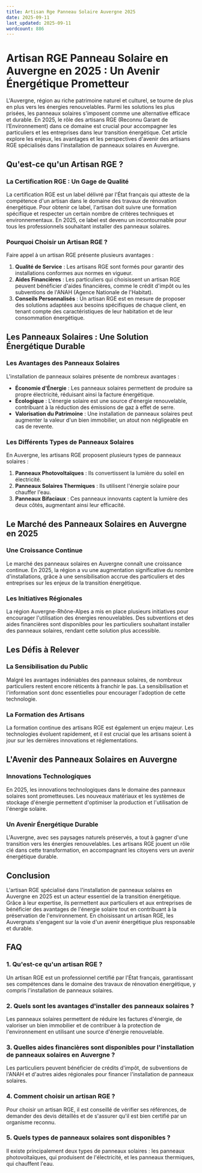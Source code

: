 ```yaml
---
title: Artisan Rge Panneau Solaire Auvergne 2025
date: 2025-09-11
last_updated: 2025-09-11
wordcount: 886
---
```


# Artisan RGE Panneau Solaire en Auvergne en 2025 : Un Avenir Énergétique Prometteur

L'Auvergne, région au riche patrimoine naturel et culturel, se tourne de plus en plus vers les énergies renouvelables. Parmi les solutions les plus prisées, les panneaux solaires s'imposent comme une alternative efficace et durable. En 2025, le rôle des artisans RGE (Reconnu Garant de l’Environnement) dans ce domaine est crucial pour accompagner les particuliers et les entreprises dans leur transition énergétique. Cet article explore les enjeux, les avantages et les perspectives d'avenir des artisans RGE spécialisés dans l'installation de panneaux solaires en Auvergne.

## Qu'est-ce qu'un Artisan RGE ?

### La Certification RGE : Un Gage de Qualité

La certification RGE est un label délivré par l'État français qui atteste de la compétence d'un artisan dans le domaine des travaux de rénovation énergétique. Pour obtenir ce label, l'artisan doit suivre une formation spécifique et respecter un certain nombre de critères techniques et environnementaux. En 2025, ce label est devenu un incontournable pour tous les professionnels souhaitant installer des panneaux solaires.

### Pourquoi Choisir un Artisan RGE ?

Faire appel à un artisan RGE présente plusieurs avantages :

1. **Qualité de Service** : Les artisans RGE sont formés pour garantir des installations conformes aux normes en vigueur.
2. **Aides Financières** : Les particuliers qui choisissent un artisan RGE peuvent bénéficier d'aides financières, comme le crédit d'impôt ou les subventions de l'ANAH (Agence Nationale de l'Habitat).
3. **Conseils Personnalisés** : Un artisan RGE est en mesure de proposer des solutions adaptées aux besoins spécifiques de chaque client, en tenant compte des caractéristiques de leur habitation et de leur consommation énergétique.

## Les Panneaux Solaires : Une Solution Énergétique Durable

### Les Avantages des Panneaux Solaires

L'installation de panneaux solaires présente de nombreux avantages :

- **Économie d'Énergie** : Les panneaux solaires permettent de produire sa propre électricité, réduisant ainsi la facture énergétique.
- **Écologique** : L'énergie solaire est une source d'énergie renouvelable, contribuant à la réduction des émissions de gaz à effet de serre.
- **Valorisation du Patrimoine** : Une installation de panneaux solaires peut augmenter la valeur d'un bien immobilier, un atout non négligeable en cas de revente.

### Les Différents Types de Panneaux Solaires

En Auvergne, les artisans RGE proposent plusieurs types de panneaux solaires :

1. **Panneaux Photovoltaïques** : Ils convertissent la lumière du soleil en électricité.
2. **Panneaux Solaires Thermiques** : Ils utilisent l'énergie solaire pour chauffer l'eau.
3. **Panneaux Bifaciaux** : Ces panneaux innovants captent la lumière des deux côtés, augmentant ainsi leur efficacité.

## Le Marché des Panneaux Solaires en Auvergne en 2025

### Une Croissance Continue

Le marché des panneaux solaires en Auvergne connaît une croissance continue. En 2025, la région a vu une augmentation significative du nombre d'installations, grâce à une sensibilisation accrue des particuliers et des entreprises sur les enjeux de la transition énergétique.

### Les Initiatives Régionales

La région Auvergne-Rhône-Alpes a mis en place plusieurs initiatives pour encourager l'utilisation des énergies renouvelables. Des subventions et des aides financières sont disponibles pour les particuliers souhaitant installer des panneaux solaires, rendant cette solution plus accessible.

## Les Défis à Relever

### La Sensibilisation du Public

Malgré les avantages indéniables des panneaux solaires, de nombreux particuliers restent encore réticents à franchir le pas. La sensibilisation et l'information sont donc essentielles pour encourager l'adoption de cette technologie.

### La Formation des Artisans

La formation continue des artisans RGE est également un enjeu majeur. Les technologies évoluent rapidement, et il est crucial que les artisans soient à jour sur les dernières innovations et réglementations.

## L'Avenir des Panneaux Solaires en Auvergne

### Innovations Technologiques

En 2025, les innovations technologiques dans le domaine des panneaux solaires sont prometteuses. Les nouveaux matériaux et les systèmes de stockage d'énergie permettent d'optimiser la production et l'utilisation de l'énergie solaire.

### Un Avenir Énergétique Durable

L'Auvergne, avec ses paysages naturels préservés, a tout à gagner d'une transition vers les énergies renouvelables. Les artisans RGE jouent un rôle clé dans cette transformation, en accompagnant les citoyens vers un avenir énergétique durable.

## Conclusion

L'artisan RGE spécialisé dans l'installation de panneaux solaires en Auvergne en 2025 est un acteur essentiel de la transition énergétique. Grâce à leur expertise, ils permettent aux particuliers et aux entreprises de bénéficier des avantages de l'énergie solaire tout en contribuant à la préservation de l'environnement. En choisissant un artisan RGE, les Auvergnats s'engagent sur la voie d'un avenir énergétique plus responsable et durable.

## FAQ

### 1. Qu'est-ce qu'un artisan RGE ?

Un artisan RGE est un professionnel certifié par l'État français, garantissant ses compétences dans le domaine des travaux de rénovation énergétique, y compris l'installation de panneaux solaires.

### 2. Quels sont les avantages d'installer des panneaux solaires ?

Les panneaux solaires permettent de réduire les factures d'énergie, de valoriser un bien immobilier et de contribuer à la protection de l'environnement en utilisant une source d'énergie renouvelable.

### 3. Quelles aides financières sont disponibles pour l'installation de panneaux solaires en Auvergne ?

Les particuliers peuvent bénéficier de crédits d'impôt, de subventions de l'ANAH et d'autres aides régionales pour financer l'installation de panneaux solaires.

### 4. Comment choisir un artisan RGE ?

Pour choisir un artisan RGE, il est conseillé de vérifier ses références, de demander des devis détaillés et de s'assurer qu'il est bien certifié par un organisme reconnu.

### 5. Quels types de panneaux solaires sont disponibles ?

Il existe principalement deux types de panneaux solaires : les panneaux photovoltaïques, qui produisent de l'électricité, et les panneaux thermiques, qui chauffent l'eau.